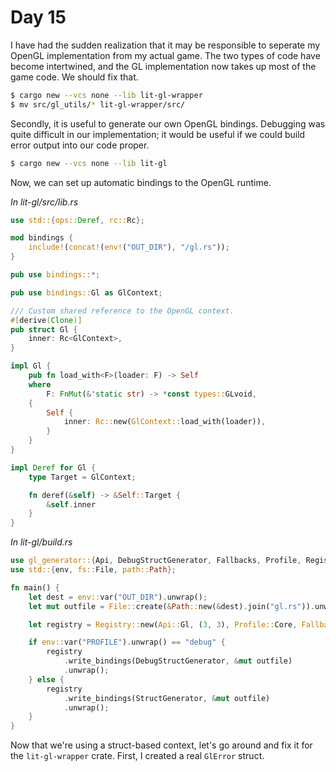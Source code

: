 # Day 15

I have had the sudden realization that it may be responsible to seperate my OpenGL implementation from my actual game. The two types of code have become intertwined, and the GL implementation now takes up most of the game code. We should fix that.

```bash
$ cargo new --vcs none --lib lit-gl-wrapper
$ mv src/gl_utils/* lit-gl-wrapper/src/
```

Secondly, it is useful to generate our own OpenGL bindings. Debugging was quite difficult in our implementation; it would be useful if we could build error output into our code proper.

```bash
$ cargo new --vcs none --lib lit-gl
```

Now, we can set up automatic bindings to the OpenGL runtime.

*In lit-gl/src/lib.rs*

```rust
use std::{ops::Deref, rc::Rc};

mod bindings {
    include!(concat!(env!("OUT_DIR"), "/gl.rs"));
}

pub use bindings::*;

pub use bindings::Gl as GlContext;

/// Custom shared reference to the OpenGL context.
#[derive(Clone)]
pub struct Gl {
    inner: Rc<GlContext>,
}

impl Gl {
    pub fn load_with<F>(loader: F) -> Self
    where
        F: FnMut(&'static str) -> *const types::GLvoid,
    {
        Self {
            inner: Rc::new(GlContext::load_with(loader)),
        }
    }
}

impl Deref for Gl {
    type Target = GlContext;

    fn deref(&self) -> &Self::Target {
        &self.inner
    }
}
```

*In lit-gl/build.rs*

```rust
use gl_generator::{Api, DebugStructGenerator, Fallbacks, Profile, Registry, StructGenerator};
use std::{env, fs::File, path::Path};

fn main() {
    let dest = env::var("OUT_DIR").unwrap();
    let mut outfile = File::create(&Path::new(&dest).join("gl.rs")).unwrap();

    let registry = Registry::new(Api::Gl, (3, 3), Profile::Core, Fallbacks::All, []);

    if env::var("PROFILE").unwrap() == "debug" {
        registry
            .write_bindings(DebugStructGenerator, &mut outfile)
            .unwrap();
    } else {
        registry
            .write_bindings(StructGenerator, &mut outfile)
            .unwrap();
    }
}
```

Now that we're using a struct-based context, let's go around and fix it for the `lit-gl-wrapper` crate. First, I created a real `GlError` struct.
